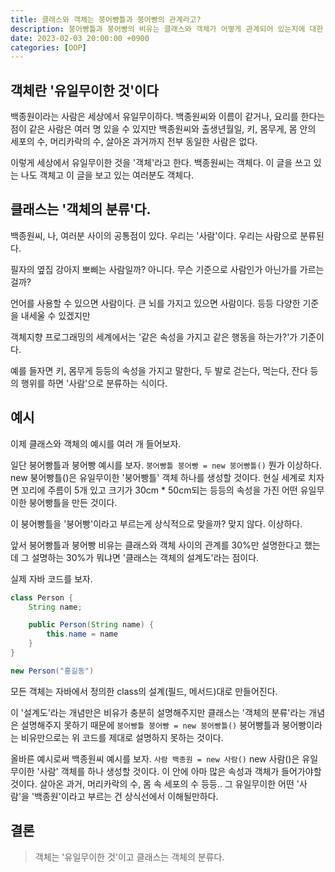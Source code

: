 ```yaml
---
title: 클래스와 객체는 붕어빵틀과 붕어빵의 관계라고?
description: 붕어빵틀과 붕어빵의 비유는 클래스와 객체가 어떻게 관계되어 있는지에 대한 개념의 30%만 표현한다. 100% 알아보자.
date: 2023-02-03 20:00:00 +0900
categories: [OOP]
---
```


## 객체란 '유일무이한 것'이다

백종원이라는 사람은 세상에서 유일무이하다.
백종원씨와 이름이 같거나, 요리를 한다는 점이 같은 사람은 여러 명 있을 수 있지만
백종원씨와 출생년월일, 키, 몸무게, 몸 안의 세포의 수, 머리카락의 수, 살아온 과거까지 전부 동일한 사람은 없다.

이렇게 세상에서 유일무이한 것을 '객체'라고 한다.
백종원씨는 객체다.
이 글을 쓰고 있는 나도 객체고
이 글을 보고 있는 여러분도 객체다.

## 클래스는 '객체의 분류'다.

백종원씨, 나, 여러분 사이의 공통점이 있다.
우리는 '사람'이다.
우리는 사람으로 분류된다.

필자의 옆집 강아지 뽀삐는 사람일까? 아니다.
무슨 기준으로 사람인가 아닌가를 가르는걸까?

언어를 사용할 수 있으면 사람이다.
큰 뇌를 가지고 있으면 사람이다.
등등 다양한 기준을 내세울 수 있겠지만

객체지향 프로그래밍의 세계에서는
'같은 속성을 가지고 같은 행동을 하는가?'가 기준이다.

예를 들자면
키, 몸무게 등등의 속성을 가지고
말한다, 두 발로 걷는다, 먹는다, 잔다 등의 행위를 하면
'사람'으로 분류하는 식이다.

## 예시

이제 클래스와 객체의 예시를 여러 개 들어보자.

일단 붕어빵틀과 붕어빵 예시를 보자.
`붕어빵틀 붕어빵 = new 붕어빵틀()`
뭔가 이상하다.
new 붕어빵틀()은 유일무이한 '붕어빵틀' 객체 하나를 생성할 것이다.
현실 세계로 치자면
꼬리에 주름이 5개 있고 크기가 30cm \* 50cm되는 등등의 속성을 가진 어떤 유일무이한 붕어빵틀을 만든 것이다.

이 붕어빵틀을 '붕어빵'이라고 부르는게 상식적으로 맞을까?
맞지 않다. 이상하다.

앞서 붕어빵틀과 붕어빵 비유는 클래스와 객체 사이의 관계를 30%만 설명한다고 했는데
그 설명하는 30%가 뭐냐면 '클래스는 객체의 설계도'라는 점이다.

실제 자바 코드를 보자.
```java
class Person {
    String name;

    public Person(String name) {
        this.name = name
    }
}

new Person("홍길동")
```

모든 객체는
자바에서 정의한 class의 설계(필드, 메서드)대로 만들어진다.

이 '설계도'라는 개념만은 비유가 충분히 설명해주지만
클래스는 '객체의 분류'라는 개념은 설명해주지 못하기 때문에
`붕어빵틀 붕어빵 = new 붕어빵틀()`
붕어빵틀과 붕어빵이라는 비유만으로는 위 코드를 제대로 설명하지 못하는 것이다.

올바른 예시로써
백종원씨 예시를 보자.
`사람 백종원 = new 사람()`
new 사람()은 유일무이한 '사람' 객체를 하나 생성할 것이다.
이 안에 아마 많은 속성과 객체가 들어가야할 것이다. 살아온 과거, 머리카락의 수, 몸 속 세포의 수 등등..
그 유일무이한 어떤 '사람'을 '백종원'이라고 부르는 건 상식선에서 이해될만하다.

## 결론
> 객체는 '유일무이한 것'이고
> 클래스는 객체의 분류다.
